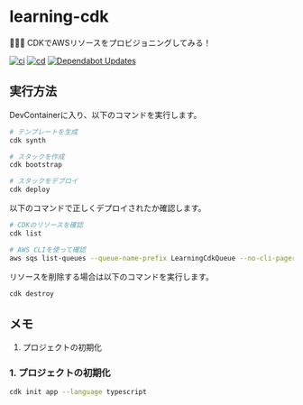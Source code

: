 # learning-cdk

🎃🎃🎃 CDKでAWSリソースをプロビジョニングしてみる！  

[![ci](https://github.com/osawa-koki/learning-cdk/actions/workflows/ci.yml/badge.svg)](https://github.com/osawa-koki/learning-cdk/actions/workflows/ci.yml)
[![cd](https://github.com/osawa-koki/learning-cdk/actions/workflows/cd.yml/badge.svg)](https://github.com/osawa-koki/learning-cdk/actions/workflows/cd.yml)
[![Dependabot Updates](https://github.com/osawa-koki/learning-cdk/actions/workflows/dependabot/dependabot-updates/badge.svg)](https://github.com/osawa-koki/learning-cdk/actions/workflows/dependabot/dependabot-updates)

## 実行方法

DevContainerに入り、以下のコマンドを実行します。  

```bash
# テンプレートを生成
cdk synth

# スタックを作成
cdk bootstrap

# スタックをデプロイ
cdk deploy
```

以下のコマンドで正しくデプロイされたか確認します。  

```bash
# CDKのリソースを確認
cdk list

# AWS CLIを使って確認
aws sqs list-queues --queue-name-prefix LearningCdkQueue --no-cli-pager
```

リソースを削除する場合は以下のコマンドを実行します。  

```bash
cdk destroy
```

## メモ

1. プロジェクトの初期化

### 1. プロジェクトの初期化

```bash
cdk init app --language typescript
```
